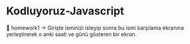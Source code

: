 # Kodluyoruz-Javascript

💛 homework1 → Girişte isminizi isteyip sonra bu ismi karşılama ekranına yerleştirerek o anki saati ve günü gösteren bir ekran.
